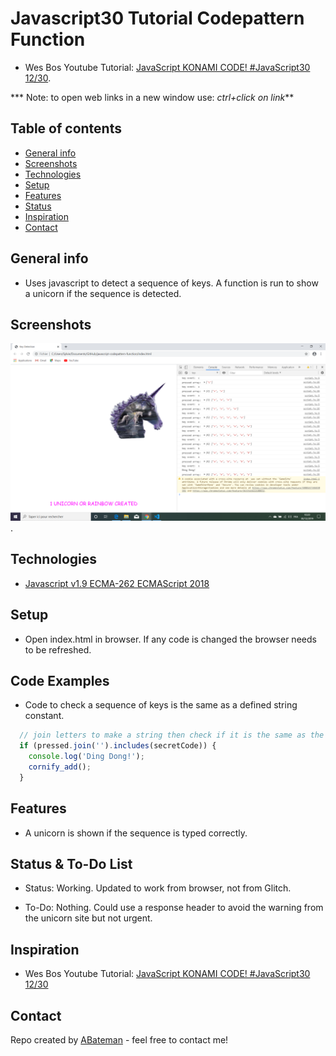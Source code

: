 # Javascript30 Tutorial Codepattern Function

* Wes Bos Youtube Tutorial: [JavaScript KONAMI CODE! #JavaScript30 12/30](https://www.youtube.com/watch?v=_A5eVOIqGLU).

*** Note: to open web links in a new window use: _ctrl+click on link_**

## Table of contents

* [General info](#general-info)
* [Screenshots](#screenshots)
* [Technologies](#technologies)
* [Setup](#setup)
* [Features](#features)
* [Status](#status)
* [Inspiration](#inspiration)
* [Contact](#contact)

## General info

* Uses javascript to detect a sequence of keys. A function is run to show a unicorn if the sequence is detected.

## Screenshots

![Example screenshot](./img/pattern.png).

## Technologies

* [Javascript v1.9 ECMA-262 ECMAScript 2018](http://www.ecma-international.org/publications/standards/Ecma-262.htm)

## Setup

* Open index.html in browser. If any code is changed the browser needs to be refreshed.

## Code Examples

* Code to check a sequence of keys is the same as a defined string constant.

```javascript
  // join letters to make a string then check if it is the same as the secret code
  if (pressed.join('').includes(secretCode)) {
    console.log('Ding Dong!');
    cornify_add();
  }
```

## Features

* A unicorn is shown if the sequence is typed correctly.

## Status & To-Do List

* Status: Working. Updated to work from browser, not from Glitch.

* To-Do: Nothing. Could use a response header to avoid the warning from the unicorn site but not urgent.

## Inspiration

* Wes Bos Youtube Tutorial: [JavaScript KONAMI CODE! #JavaScript30 12/30](https://www.youtube.com/watch?v=_A5eVOIqGLU)

## Contact

Repo created by [ABateman](https://www.andrewbateman.org) - feel free to contact me!